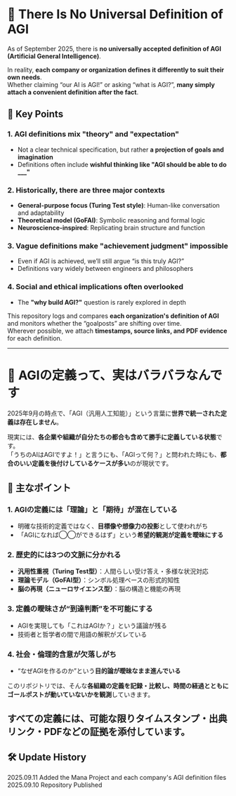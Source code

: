# 📘 There Is No Universal Definition of AGI

As of September 2025, there is **no universally accepted definition of AGI (Artificial General Intelligence)**.

In reality, **each company or organization defines it differently to suit their own needs**.  
Whether claiming “our AI is AGI!” or asking “what is AGI?”, **many simply attach a convenient definition after the fact**.

## 🔹 Key Points

### 1. **AGI definitions mix "theory" and "expectation"**

- Not a clear technical specification, but rather **a projection of goals and imagination**
- Definitions often include **wishful thinking like "AGI should be able to do ___"**

### 2. **Historically, there are three major contexts**

- **General-purpose focus (Turing Test style)**: Human-like conversation and adaptability
- **Theoretical model (GoFAI)**: Symbolic reasoning and formal logic
- **Neuroscience-inspired**: Replicating brain structure and function

### 3. **Vague definitions make "achievement judgment" impossible**

- Even if AGI is achieved, we’ll still argue “is this truly AGI?”
- Definitions vary widely between engineers and philosophers

### 4. **Social and ethical implications often overlooked**

- The **"why build AGI?"** question is rarely explored in depth

This repository logs and compares **each organization's definition of AGI** and monitors whether the “goalposts” are shifting over time.  
Wherever possible, we attach **timestamps, source links, and PDF evidence** for each definition.

---

# 📘 AGIの定義って、実はバラバラなんです

2025年9月の時点で、「AGI（汎用人工知能）」という言葉に**世界で統一された定義は存在しません**。

現実には、**各企業や組織が自分たちの都合も含めて勝手に定義している状態**です。  
「うちのAIはAGIですよ！」と言うにも、「AGIって何？」と問われた時にも、**都合のいい定義を後付けしているケースが多い**のが現状です。

## 🔹 主なポイント

### 1. **AGIの定義には「理論」と「期待」が混在している**

- 明確な技術的定義ではなく、**目標像や想像力の投影**として使われがち
- 「AGIになれば◯◯ができるはず」という**希望的観測が定義を曖昧にする**

### 2. **歴史的には3つの文脈に分かれる**

- **汎用性重視（Turing Test型）**：人間らしい受け答え・多様な状況対応
- **理論モデル（GoFAI型）**：シンボル処理ベースの形式的知性
- **脳の再現（ニューロサイエンス型）**：脳の構造と機能の再現

### 3. **定義の曖昧さが“到達判断”を不可能にする**

- AGIを実現しても「これはAGIか？」という議論が残る
- 技術者と哲学者の間で用語の解釈がズレている

### 4. **社会・倫理的含意が欠落しがち**

- “なぜAGIを作るのか”という**目的論が曖昧なまま進んでいる**

このリポジトリでは、そんな**各組織の定義を記録・比較し、時間の経過とともにゴールポストが動いていないかを観測**していきます。  

すべての定義には、可能な限り**タイムスタンプ・出典リンク・PDFなどの証拠を添付**しています。
---

## 🛠 Update History
2025.09.11 Added the Mana Project and each company's AGI definition files  
2025.09.10 Repository Published
